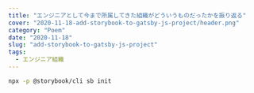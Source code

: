 ```yaml
---
title: "エンジニアとして今まで所属してきた組織がどういうものだったかを振り返る"
cover: "2020-11-18-add-storybook-to-gatsby-js-project/header.png"
category: "Poem"
date: "2020-11-18"
slug: "add-storybook-to-gatsby-js-project"
tags:
  - エンジニア組織
---
```


```bash
npx -p @storybook/cli sb init
```
